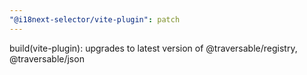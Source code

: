 ```yaml
---
"@i18next-selector/vite-plugin": patch
---
```


build(vite-plugin): upgrades to latest version of @traversable/registry, @traversable/json
